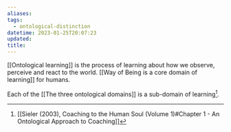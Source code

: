 ```yaml
---
aliases: 
tags:
  - ontological-distinction
datetime: 2023-01-25T20:07:23
updated: 
title: 
---
```

[[Ontological learning]] is the process of learning about how we observe, perceive and react to the world. [[Way of Being is a core domain of learning]] for humans. 

Each of the [[The three ontological domains]] is a sub-domain of learning[^1].

[^1]: [[Sieler (2003), Coaching to the Human Soul (Volume 1)#Chapter 1 - An Ontological Approach to Coaching]]